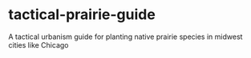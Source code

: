 # tactical-prairie-guide
A tactical urbanism guide for planting native prairie species in midwest cities like Chicago
